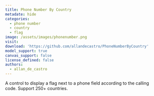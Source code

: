 ```yaml
---
title: Phone Number By Country
metadate: hide
categories:
  - phone number
  - country
  - flag
image: /assets/images/phonenumber.png
visit: 
download: 'https://github.com/allandecastro/PhoneNumberByCountry'
model_support: true
canvas_support: false
license_defined: false
authors:
  - allan_de_castro
---
```


A control to display a flag next to a phone field according to the calling code. Support 250+ countries.

